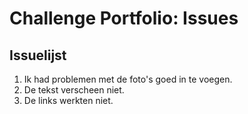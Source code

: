 # Challenge Portfolio: Issues

## Issuelijst

1. Ik had problemen met de foto's goed in te voegen.
2. De tekst verscheen niet.
3. De links werkten niet.